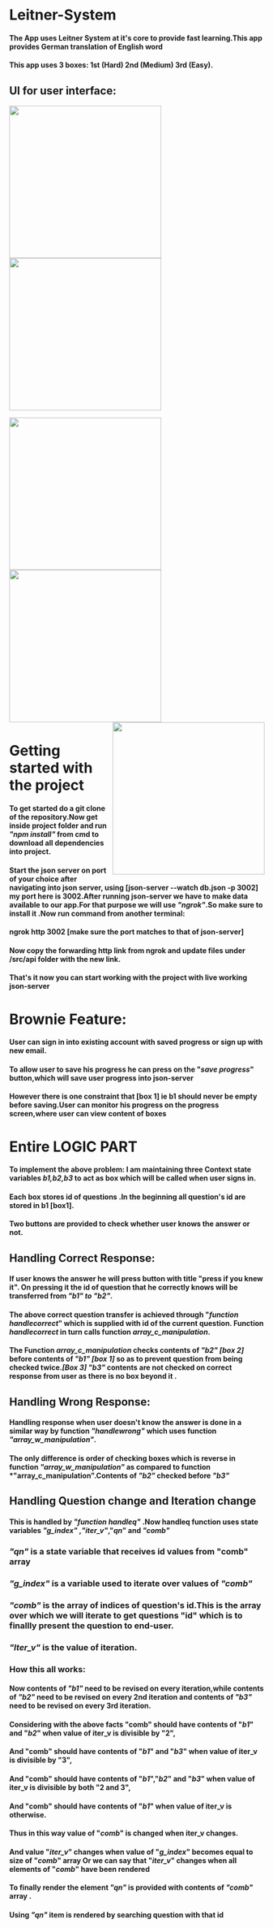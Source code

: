 # Leitner-System
#### The App uses Leitner System at it's core to provide fast learning.This app provides German translation of English word
#### This app uses 3 boxes: 1st (Hard) 2nd (Medium) 3rd (Easy).
## UI for user interface:
<img src='assets/Signin.jpeg' width="300" />          <img src='assets/Signup.jpeg' width="300" />

<img src='assets/Loading.jpeg'  width="300" /> <img src='assets/Main.jpeg' width="300"  /> <img src='assets/Progress.jpeg' align="right" width="300" />




# Getting started with the project
#### To get started do a git clone of the repository.Now get inside project folder and run *"npm install"* from cmd to download all dependencies into project.
#### Start the json server on port of your choice after navigating into json server, using [json-server --watch db.json -p 3002] my port here is 3002.After running json-server we have to make data available to our app.For that purpose we will use *"ngrok"*.So make sure to install it .Now run command from another terminal:
#### ngrok http 3002 [make sure the port matches to that of json-server]
#### Now copy the forwarding http link from ngrok and update files under /src/api folder with the new link.
#### That's it now you can start working with the project with live working json-server
# Brownie Feature:
#### User can sign in into existing account with saved progress or sign up with new email.
#### To allow user to save his progress he can press on the "*save progress*" button,which will save user progress into json-server
#### However there is one constraint that [box 1] ie b1 should never be empty before saving.User can monitor his progress on the progress screen,where user can view content of boxes
# Entire LOGIC PART
#### To implement the above problem: I am maintaining three Context state variables *b1,b2,b3* to act as box which will be called when user signs in.
#### Each box stores id of questions .In the beginning all question's id are stored in b1 [box1].
#### Two buttons are provided to check whether user knows the answer or not.
## Handling Correct Response:
#### If user knows the answer he will press button with title "press if you knew it". On pressing it the id of question that he correctly knows will be transferred from *"b1" to "b2"*.
#### The above correct question transfer is achieved through "*function handlecorrect*" which is supplied with id of the current question. Function *handlecorrect* in turn calls function *array_c_manipulation*.
#### The Function *array_c_manipulation* checks contents of *"b2" [box 2]* before contents of *"b1" [box 1]* so as to prevent question from being checked twice.*[Box 3] "b3"* contents are not checked on correct response from user as there is no box beyond it .
## Handling Wrong Response:
#### Handling response when user doesn't know the answer is done in a similar way by function *"handlewrong"* which uses function *"array_w_manipulation"*.
#### The only difference is order of checking boxes which is reverse in function *"array_w_manipulation"* as compared to function *"array_c_manipulation".Contents of *"b2"* checked before *"b3"* 
## Handling Question change and Iteration change
#### This is handled by *"function handleq"* .Now handleq function uses state variables *"g_index"* ,*"iter_v"*,"*qn*" and *"comb"*
### *"qn"* is a state variable that receives id values from "comb" array
### *"g_index"* is a variable used to iterate over values of *"comb"*
### *"comb"* is the array of indices of question's id.This is the array over which we will iterate to get questions "id" which is to finallly present the question to end-user. 
### *"Iter_v"* is the value of iteration.
### How this all works:
#### Now contents of *"b1"* need to be revised on every iteration,while contents of *"b2"* need to be revised on every 2nd iteration and contents of *"b3"* need to be revised on every 3rd iteration.
#### Considering with the above facts "comb" should have contents of "*b1*" and "*b2*" when value of iter_v is divisible by "2",
#### And "comb" should have contents of "*b1*" and "*b3*" when value of iter_v is divisible by "3",
#### And "comb" should have contents of "*b1*","*b2*" and "*b3*" when value of iter_v is divisible by both "2 and 3",
#### And "comb" should have contents of "*b1*" when value of iter_v is otherwise.
#### Thus in this way value of "*comb*" is changed when iter_v changes.
#### And  value "*iter_v*" changes when value of "*g_index*" becomes equal to size of "*comb*" array Or we can say that "*iter_v*" changes when all elements of "*comb*" have been rendered 
#### To finally render the element *"qn"* is provided with contents of *"comb"* array .
#### Using *"qn"* item is rendered by searching question with that id






